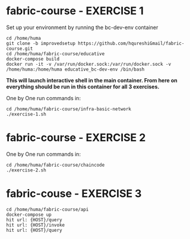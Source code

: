 


# fabric-course  - EXERCISE 1
Set up your environment by running the bc-dev-env container
```
cd /home/huma
git clone -b improvedsetup https://github.com/hqureshiGmail/fabric-course.git
cd /home/huma/fabric-course/educative
docker-compose build
docker run -it -v /var/run/docker.sock:/var/run/docker.sock -v /home/huma:/home/huma educative_bc-dev-env /bin/bash
```
**This will launch interactive shell in the main container. From here on everything should be run in this container for all 3 exercises.**

One by One run commands in:
```
cd /home/huma/fabric-course/infra-basic-network
./exercise-1.sh
```

# fabric-course  - EXERCISE 2

One by One run commands in:
```
cd /home/huma/fabric-course/chaincode
./exercise-2.sh
```

# fabric-couse - EXERCISE 3
```
cd /home/huma/fabric-course/api
docker-compose up
hit url: {HOST}/query
hit url: {HOST}/invoke
hit url: {HOST}/query
```
